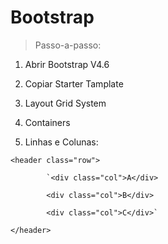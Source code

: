 # Bootstrap

> Passo-a-passo:

1. Abrir Bootstrap V4.6

2. Copiar Starter Tamplate

3. Layout Grid System

4. Containers

5. Linhas e Colunas:
   
`<header class="row">`

            `<div class="col">A</div>
   
            <div class="col">B</div>
   
            <div class="col">C</div>`
   
`</header>`

